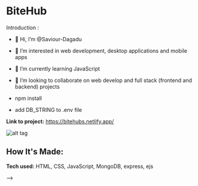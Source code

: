 # BiteHub
Introduction : 

- 👋 Hi, I’m @Saviour-Dagadu
- 👀 I’m interested in web development, desktop applications and mobile apps
- 🌱 I’m currently learning JavaScript
- 💞️ I’m looking to collaborate on web develop and full stack (frontend and backend) projects


- npm install
- add DB_STRING to .env file

**Link to project:** https://bitehubs.netlify.app/

![alt tag](https://i.postimg.cc/hvjMJbGL/Screenshot-127.png)

## How It's Made:


**Tech used:** HTML, CSS, JavaScript, MongoDB, express, ejs














<!-- - 👋 Hi, I’m @Saviour-Dagadu
- 👀 I’m interested in web development and desktop applications
- 🌱 I’m currently learning JavaScript
- 💞️ I’m looking to collaborate on web development and frontend projects
- 📫 How to reach me - Twitter: @savicode or whatsapp: +233248929076 or email: savicane@gmail.com

<!---
Saviour-Dagadu/Saviour-Dagadu is a ✨ special ✨ repository because its `README.md` (this file) appears on your GitHub profile.
You can click the Preview link to take a look at your changes.
---> -->
